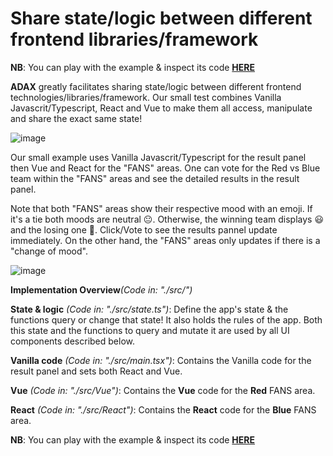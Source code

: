 # **Share state/logic between different frontend libraries/framework**

**NB**: You can play with the example & inspect its code [**HERE**](https://stackblitz.com/~/github.com/MirjamElad/ADAX-Vanilla-Vue-React?file=src/main.tsx)

**ADAX** greatly facilitates sharing state/logic between different frontend technologies/libraries/framework. Our small test combines Vanilla Javascrit/Typescript, React and Vue to make them all access, manipulate and share the exact same state!

![image](https://github.com/user-attachments/assets/0ba73c80-8e63-43f7-8acb-a6111a6c3948)


Our small example uses Vanilla Javascrit/Typescript for the result panel then Vue and React for the "FANS" areas. One can vote for the Red vs Blue team within the "FANS" areas and see the detailed results in the result panel.

Note that both "FANS" areas show their respective mood with an emoji. If it's a tie both moods are neutral 😐. Otherwise, the winning team displays 😃 and the losing one 🤬. Click/Vote to see the results pannel update immediately. On the other hand, the "FANS" areas only updates if there is a "change of mood".

![image](https://github.com/user-attachments/assets/dfe00ac4-2359-41fb-996f-b0154e62108f)


**Implementation Overview**_(Code in: "./src/")_

**State & logic** _(Code in: "./src/state.ts")_: Define the app's state & the functions query or change that state! It also holds the rules of the app. Both this state and the functions to query and mutate it are used by all UI components described below.

**Vanilla code** _(Code in: "./src/main.tsx")_: Contains the Vanilla code for the result panel and sets both React and Vue.

**Vue** _(Code in: "./src/Vue")_: Contains the **Vue** code for the **Red** FANS area.

**React** _(Code in: "./src/React")_: Contains the **React** code for the **Blue** FANS area.

**NB**: You can play with the example & inspect its code [**HERE**](https://stackblitz.com/~/github.com/MirjamElad/ADAX-Vanilla-Vue-React?file=src/main.tsx)
